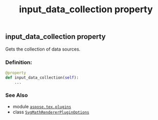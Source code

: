 ﻿---
title: input_data_collection property
second_title: Aspose.TeX for Python via .NET API References
description: 
type: docs
weight: 70
url: /python-net/aspose.tex.plugins/svgmathrendererpluginoptions/input_data_collection/
is_root: false
---

## input_data_collection property


Gets the collection of data sources.
### Definition:
```python
@property
def input_data_collection(self):
    ...
```

### See Also
* module [`aspose.tex.plugins`](../../)
* class [`SvgMathRendererPluginOptions`](/tex/python-net/aspose.tex.plugins/svgmathrendererpluginoptions)
